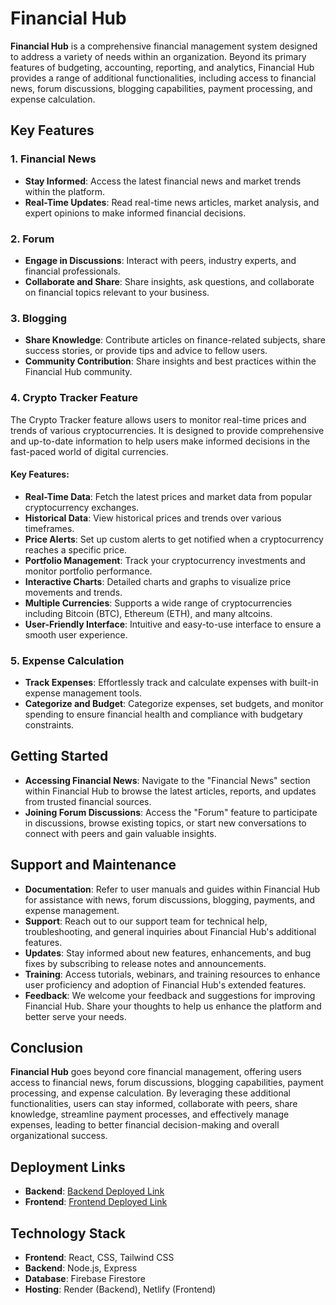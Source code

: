 # Financial Hub

**Financial Hub** is a comprehensive financial management system designed to address a variety of needs within an organization. Beyond its primary features of budgeting, accounting, reporting, and analytics, Financial Hub provides a range of additional functionalities, including access to financial news, forum discussions, blogging capabilities, payment processing, and expense calculation.

## Key Features

### 1. Financial News
- **Stay Informed**: Access the latest financial news and market trends within the platform.
- **Real-Time Updates**: Read real-time news articles, market analysis, and expert opinions to make informed financial decisions.

### 2. Forum
- **Engage in Discussions**: Interact with peers, industry experts, and financial professionals.
- **Collaborate and Share**: Share insights, ask questions, and collaborate on financial topics relevant to your business.

### 3. Blogging
- **Share Knowledge**: Contribute articles on finance-related subjects, share success stories, or provide tips and advice to fellow users.
- **Community Contribution**: Share insights and best practices within the Financial Hub community.

### 4. Crypto Tracker Feature
The Crypto Tracker feature allows users to monitor real-time prices and trends of various cryptocurrencies. It is designed to provide comprehensive and up-to-date information to help users make informed decisions in the fast-paced world of digital currencies.

#### Key Features:
- **Real-Time Data**: Fetch the latest prices and market data from popular cryptocurrency exchanges.
- **Historical Data**: View historical prices and trends over various timeframes.
- **Price Alerts**: Set up custom alerts to get notified when a cryptocurrency reaches a specific price.
- **Portfolio Management**: Track your cryptocurrency investments and monitor portfolio performance.
- **Interactive Charts**: Detailed charts and graphs to visualize price movements and trends.
- **Multiple Currencies**: Supports a wide range of cryptocurrencies including Bitcoin (BTC), Ethereum (ETH), and many altcoins.
- **User-Friendly Interface**: Intuitive and easy-to-use interface to ensure a smooth user experience.

### 5. Expense Calculation
- **Track Expenses**: Effortlessly track and calculate expenses with built-in expense management tools.
- **Categorize and Budget**: Categorize expenses, set budgets, and monitor spending to ensure financial health and compliance with budgetary constraints.

## Getting Started
- **Accessing Financial News**: Navigate to the "Financial News" section within Financial Hub to browse the latest articles, reports, and updates from trusted financial sources.
- **Joining Forum Discussions**: Access the "Forum" feature to participate in discussions, browse existing topics, or start new conversations to connect with peers and gain valuable insights.

## Support and Maintenance
- **Documentation**: Refer to user manuals and guides within Financial Hub for assistance with news, forum discussions, blogging, payments, and expense management.
- **Support**: Reach out to our support team for technical help, troubleshooting, and general inquiries about Financial Hub's additional features.
- **Updates**: Stay informed about new features, enhancements, and bug fixes by subscribing to release notes and announcements.
- **Training**: Access tutorials, webinars, and training resources to enhance user proficiency and adoption of Financial Hub's extended features.
- **Feedback**: We welcome your feedback and suggestions for improving Financial Hub. Share your thoughts to help us enhance the platform and better serve your needs.

## Conclusion
**Financial Hub** goes beyond core financial management, offering users access to financial news, forum discussions, blogging capabilities, payment processing, and expense calculation. By leveraging these additional functionalities, users can stay informed, collaborate with peers, share knowledge, streamline payment processes, and effectively manage expenses, leading to better financial decision-making and overall organizational success.

## Deployment Links
- **Backend**: [Backend Deployed Link](https://payment-swift-pay.onrender.com)
- **Frontend**: [Frontend Deployed Link](https://financial-hub.netlify.app/)

## Technology Stack
- **Frontend**: React, CSS, Tailwind CSS
- **Backend**: Node.js, Express
- **Database**: Firebase Firestore
- **Hosting**: Render (Backend), Netlify (Frontend)
